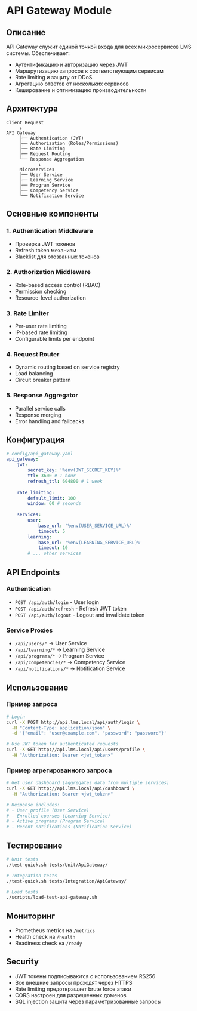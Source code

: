 # API Gateway Module

## Описание

API Gateway служит единой точкой входа для всех микросервисов LMS системы. Обеспечивает:
- Аутентификацию и авторизацию через JWT
- Маршрутизацию запросов к соответствующим сервисам
- Rate limiting и защиту от DDoS
- Агрегацию ответов от нескольких сервисов
- Кеширование и оптимизацию производительности

## Архитектура

```
Client Request
     ↓
API Gateway
     ├── Authentication (JWT)
     ├── Authorization (Roles/Permissions)
     ├── Rate Limiting
     ├── Request Routing
     └── Response Aggregation
            ↓
     Microservices
     ├── User Service
     ├── Learning Service
     ├── Program Service
     ├── Competency Service
     └── Notification Service
```

## Основные компоненты

### 1. Authentication Middleware
- Проверка JWT токенов
- Refresh token механизм
- Blacklist для отозванных токенов

### 2. Authorization Middleware
- Role-based access control (RBAC)
- Permission checking
- Resource-level authorization

### 3. Rate Limiter
- Per-user rate limiting
- IP-based rate limiting
- Configurable limits per endpoint

### 4. Request Router
- Dynamic routing based on service registry
- Load balancing
- Circuit breaker pattern

### 5. Response Aggregator
- Parallel service calls
- Response merging
- Error handling and fallbacks

## Конфигурация

```yaml
# config/api_gateway.yaml
api_gateway:
    jwt:
        secret_key: '%env(JWT_SECRET_KEY)%'
        ttl: 3600 # 1 hour
        refresh_ttl: 604800 # 1 week
    
    rate_limiting:
        default_limit: 100
        window: 60 # seconds
        
    services:
        user:
            base_url: '%env(USER_SERVICE_URL)%'
            timeout: 5
        learning:
            base_url: '%env(LEARNING_SERVICE_URL)%'
            timeout: 10
        # ... other services
```

## API Endpoints

### Authentication
- `POST /api/auth/login` - User login
- `POST /api/auth/refresh` - Refresh JWT token
- `POST /api/auth/logout` - Logout and invalidate token

### Service Proxies
- `/api/users/*` → User Service
- `/api/learning/*` → Learning Service
- `/api/programs/*` → Program Service
- `/api/competencies/*` → Competency Service
- `/api/notifications/*` → Notification Service

## Использование

### Пример запроса
```bash
# Login
curl -X POST http://api.lms.local/api/auth/login \
  -H "Content-Type: application/json" \
  -d '{"email": "user@example.com", "password": "password"}'

# Use JWT token for authenticated requests
curl -X GET http://api.lms.local/api/users/profile \
  -H "Authorization: Bearer <jwt_token>"
```

### Пример агрегированного запроса
```bash
# Get user dashboard (aggregates data from multiple services)
curl -X GET http://api.lms.local/api/dashboard \
  -H "Authorization: Bearer <jwt_token>"

# Response includes:
# - User profile (User Service)
# - Enrolled courses (Learning Service)
# - Active programs (Program Service)
# - Recent notifications (Notification Service)
```

## Тестирование

```bash
# Unit tests
./test-quick.sh tests/Unit/ApiGateway/

# Integration tests
./test-quick.sh tests/Integration/ApiGateway/

# Load tests
./scripts/load-test-api-gateway.sh
```

## Мониторинг

- Prometheus metrics на `/metrics`
- Health check на `/health`
- Readiness check на `/ready`

## Security

- JWT токены подписываются с использованием RS256
- Все внешние запросы проходят через HTTPS
- Rate limiting предотвращает brute force атаки
- CORS настроен для разрешенных доменов
- SQL injection защита через параметризованные запросы 